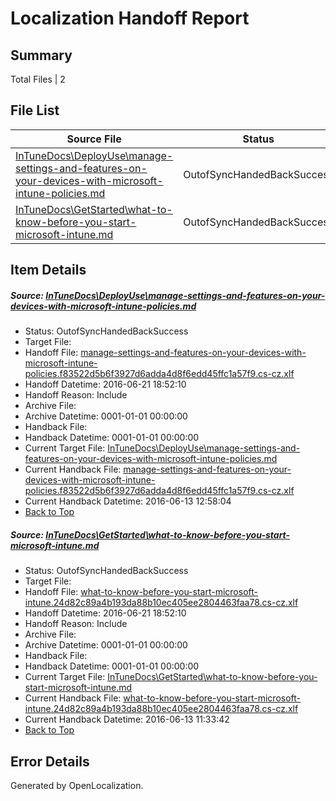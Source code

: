 # <a name='report-top'></a> Localization Handoff Report

## Summary
 Total Files | 2

## File List
 Source File | Status | Details 
 ----------- | ------ | ------- 
 [InTuneDocs\DeployUse\manage-settings-and-features-on-your-devices-with-microsoft-intune-policies.md](https://github.com/Microsoft/IntuneDocs-pr/blob/a72eb572f75b2538777b2ead256030b03f59683d/InTuneDocs/DeployUse/manage-settings-and-features-on-your-devices-with-microsoft-intune-policies.md) | OutofSyncHandedBackSuccess | [Details](#479995dec5b161a23ce6a9afa4fa69862d8bf71573)
 [InTuneDocs\GetStarted\what-to-know-before-you-start-microsoft-intune.md](https://github.com/Microsoft/IntuneDocs-pr/blob/7411725ade00743ae187ac3d4efba5b3c84cb059/InTuneDocs/GetStarted/what-to-know-before-you-start-microsoft-intune.md) | OutofSyncHandedBackSuccess | [Details](#65ddb1e455de7a9ccb4bcc702cde066ff74b594b541)

## Item Details
##### <a name='479995dec5b161a23ce6a9afa4fa69862d8bf71573'></a> Source: [InTuneDocs\DeployUse\manage-settings-and-features-on-your-devices-with-microsoft-intune-policies.md](https://github.com/Microsoft/IntuneDocs-pr/blob/a72eb572f75b2538777b2ead256030b03f59683d/InTuneDocs/DeployUse/manage-settings-and-features-on-your-devices-with-microsoft-intune-policies.md)
* Status: OutofSyncHandedBackSuccess
* Target File: 
* Handoff File: [manage-settings-and-features-on-your-devices-with-microsoft-intune-policies.f83522d5b6f3927d6adda4d8f6edd45ffc1a57f9.cs-cz.xlf](https://github.com/Microsoft/EM.handoff/blob/d061d8180ec14a177772d757e3f3066516f855ac/ol-handoff/Microsoft/IntuneDocs-pr.cs-cz/master/manage-settings-and-features-on-your-devices-with-microsoft-intune-policies.f83522d5b6f3927d6adda4d8f6edd45ffc1a57f9.cs-cz.xlf)
* Handoff Datetime: 2016-06-21 18:52:10
* Handoff Reason: Include
* Archive File: 
* Archive Datetime: 0001-01-01 00:00:00
* Handback File: 
* Handback Datetime: 0001-01-01 00:00:00
* Current Target File: [InTuneDocs\DeployUse\manage-settings-and-features-on-your-devices-with-microsoft-intune-policies.md](https://github.com/Microsoft/IntuneDocs-pr.cs-cz/blob/299015a0d5f6b40e8ba4981220646040ff15a38e/InTuneDocs/DeployUse/manage-settings-and-features-on-your-devices-with-microsoft-intune-policies.md)
* Current Handback File: [manage-settings-and-features-on-your-devices-with-microsoft-intune-policies.f83522d5b6f3927d6adda4d8f6edd45ffc1a57f9.cs-cz.xlf](https://github.com/Microsoft/EM.handback/blob/83e46e0a335ac54c2ef23b0542ddfdf814238efd/ol-handback/Microsoft/IntuneDocs-pr.cs-cz/master/manage-settings-and-features-on-your-devices-with-microsoft-intune-policies.f83522d5b6f3927d6adda4d8f6edd45ffc1a57f9.cs-cz.xlf)
* Current Handback Datetime: 2016-06-13 12:58:04
* [Back to Top](#report-top)

##### <a name='65ddb1e455de7a9ccb4bcc702cde066ff74b594b541'></a> Source: [InTuneDocs\GetStarted\what-to-know-before-you-start-microsoft-intune.md](https://github.com/Microsoft/IntuneDocs-pr/blob/7411725ade00743ae187ac3d4efba5b3c84cb059/InTuneDocs/GetStarted/what-to-know-before-you-start-microsoft-intune.md)
* Status: OutofSyncHandedBackSuccess
* Target File: 
* Handoff File: [what-to-know-before-you-start-microsoft-intune.24d82c89a4b193da88b10ec405ee2804463faa78.cs-cz.xlf](https://github.com/Microsoft/EM.handoff/blob/d061d8180ec14a177772d757e3f3066516f855ac/ol-handoff/Microsoft/IntuneDocs-pr.cs-cz/master/what-to-know-before-you-start-microsoft-intune.24d82c89a4b193da88b10ec405ee2804463faa78.cs-cz.xlf)
* Handoff Datetime: 2016-06-21 18:52:10
* Handoff Reason: Include
* Archive File: 
* Archive Datetime: 0001-01-01 00:00:00
* Handback File: 
* Handback Datetime: 0001-01-01 00:00:00
* Current Target File: [InTuneDocs\GetStarted\what-to-know-before-you-start-microsoft-intune.md](https://github.com/Microsoft/IntuneDocs-pr.cs-cz/blob/57b5e7b8822574112a3575e51760d0ed3d00810b/InTuneDocs/GetStarted/what-to-know-before-you-start-microsoft-intune.md)
* Current Handback File: [what-to-know-before-you-start-microsoft-intune.24d82c89a4b193da88b10ec405ee2804463faa78.cs-cz.xlf](https://github.com/Microsoft/EM.handback/blob/2e056571c019613c60380c4a085e86f0deb8efae/ol-handback/Microsoft/IntuneDocs-pr.cs-cz/master/what-to-know-before-you-start-microsoft-intune.24d82c89a4b193da88b10ec405ee2804463faa78.cs-cz.xlf)
* Current Handback Datetime: 2016-06-13 11:33:42
* [Back to Top](#report-top)


## Error Details

Generated by OpenLocalization.
